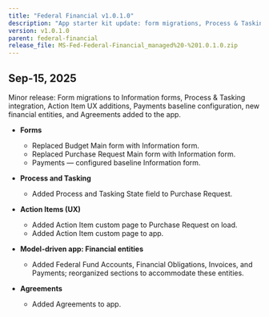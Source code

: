 ```yaml
---
title: "Federal Financial v1.0.1.0"
description: "App starter kit update: form migrations, Process & Tasking integration, Action Item UX, Payments baseline, and new financial entities."
version: v1.0.1.0
parent: federal-financial
release_file: MS-Fed-Federal-Financial_managed%20-%201.0.1.0.zip
---
```


## Sep-15, 2025

Minor release: Form migrations to Information forms, Process & Tasking integration, Action Item UX additions, Payments baseline configuration, new financial entities, and Agreements added to the app.

- **Forms**
    - Replaced Budget Main form with Information form.
    - Replaced Purchase Request Main form with Information form.
    - Payments — configured baseline Information form.

- **Process and Tasking**
    - Added Process and Tasking State field to Purchase Request.

- **Action Items (UX)**
    - Added Action Item custom page to Purchase Request on load.
    - Added Action Item custom page to app.

- **Model-driven app: Financial entities**
    - Added Federal Fund Accounts, Financial Obligations, Invoices, and Payments; reorganized sections to accommodate these entities.

- **Agreements**
    - Added Agreements to app.


